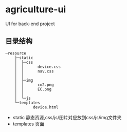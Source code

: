 # agriculture-ui
UI for back-end project
## 目录结构
```
─resource
    ├─static
    │  ├─css
    │  │      device.css
    │  │      nav.css
    │  │
    │  ├─img
    │  │      co2.png
    │  │      EC.png
    │  │
    │  └─js
    └─templates
            device.html
```
* static 静态资源,css/js/图片对应放到css/js/img文件夹
* templates 页面
